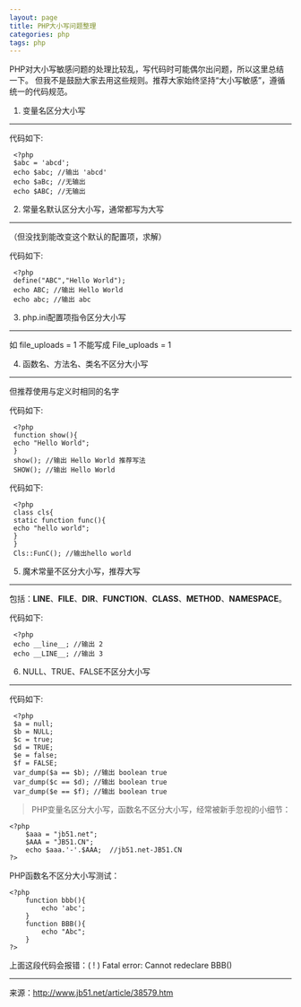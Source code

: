 ```yaml
---
layout: page
title: PHP大小写问题整理
categories: php
tags: php
---
```

PHP对大小写敏感问题的处理比较乱，写代码时可能偶尔出问题，所以这里总结一下。
但我不是鼓励大家去用这些规则。推荐大家始终坚持“大小写敏感”，遵循统一的代码规范。

1. 变量名区分大小写
---

代码如下:

	 <?php
	 $abc = 'abcd';
	 echo $abc; //输出 'abcd'
	 echo $aBc; //无输出
	 echo $ABC; //无输出

2. 常量名默认区分大小写，通常都写为大写
---
（但没找到能改变这个默认的配置项，求解）

代码如下:

	 <?php
	 define("ABC","Hello World");
	 echo ABC; //输出 Hello World
	 echo abc; //输出 abc

3. php.ini配置项指令区分大小写
---

如 file_uploads = 1 不能写成 File_uploads = 1

4. 函数名、方法名、类名不区分大小写
---

但推荐使用与定义时相同的名字

代码如下:

	 <?php
	 function show(){
	 echo "Hello World";
	 }
	 show(); //输出 Hello World 推荐写法
	 SHOW(); //输出 Hello World

代码如下:

	 <?php
	 class cls{
	 static function func(){
	 echo "hello world";
	 }
	 }
	 Cls::FunC(); //输出hello world

5. 魔术常量不区分大小写，推荐大写
---

包括：__LINE__、__FILE__、__DIR__、__FUNCTION__、__CLASS__、__METHOD__、__NAMESPACE__。

代码如下:

	 <?php
	 echo __line__; //输出 2
	 echo __LINE__; //输出 3

6. NULL、TRUE、FALSE不区分大小写
---

代码如下:

	 <?php
	 $a = null;
	 $b = NULL;
	 $c = true;
	 $d = TRUE;
	 $e = false;
	 $f = FALSE;
	 var_dump($a == $b); //输出 boolean true
	 var_dump($c == $d); //输出 boolean true
	 var_dump($e == $f); //输出 boolean true 

>PHP变量名区分大小写，函数名不区分大小写，经常被新手忽视的小细节：

	<?php 
	    $aaa = "jb51.net"; 
	    $AAA = "JB51.CN"; 
	    echo $aaa.'-'.$AAA;  //jb51.net-JB51.CN 
	?> 

PHP函数名不区分大小写测试：

	<?php 
	    function bbb(){ 
	        echo 'abc'; 
	    } 
	    function BBB(){ 
	        echo "Abc"; 
	    } 
	?> 
上面这段代码会报错：( ! ) Fatal error: Cannot redeclare BBB()


---
来源：<http://www.jb51.net/article/38579.htm>
